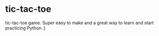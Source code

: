 # tic-tac-toe
tic-tac-toe game. Super easy to make and a great way to learn and start practicing Python :)
